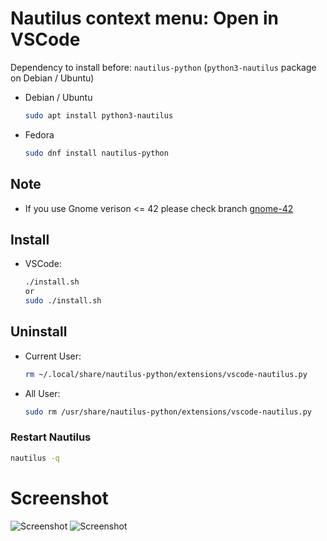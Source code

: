 # Nautilus context menu: Open in VSCode
Dependency to install before: `nautilus-python` (`python3-nautilus` package on Debian / Ubuntu)
- Debian / Ubuntu
    ```bash
    sudo apt install python3-nautilus
    ```  
- Fedora
    ```bash
    sudo dnf install nautilus-python
    ```
## Note
- If you use Gnome verison <= 42 please check branch [gnome-42](https://github.com/vvanloc/Nautilus-OpenInVSCode/tree/gnome-42)

## Install 
- VSCode:
    ```bash
    ./install.sh
    or
    sudo ./install.sh
    ```
## Uninstall 
- Current User:
    ```bash
    rm ~/.local/share/nautilus-python/extensions/vscode-nautilus.py
    ```
- All User:
    ```bash
    sudo rm /usr/share/nautilus-python/extensions/vscode-nautilus.py
    ```
### Restart Nautilus
```bash
nautilus -q
```
# Screenshot
![](Figures/Screenshot.png "Screenshot")
![](Figures/Screenshot.gif "Screenshot")
